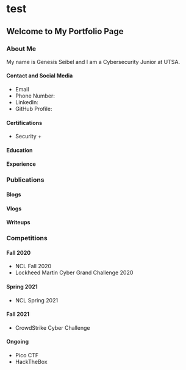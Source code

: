 # test
## Welcome to My Portfolio Page

### About Me
 My name is Genesis Seibel and I am a Cybersecurity Junior at UTSA. 
#### Contact and Social Media
 - Email
 - Phone Number:
 - LinkedIn:
 - GitHub Profile: 
#### Certifications
 - Security +
#### Education
#### Experience
 
### Publications
#### Blogs
#### Vlogs
#### Writeups
 
### Competitions
#### Fall 2020
 - NCL Fall 2020
 - Lockheed Martin Cyber Grand Challenge 2020
#### Spring 2021
 - NCL Spring 2021
#### Fall 2021
 - CrowdStrike Cyber Challenge
#### Ongoing
 - Pico CTF
 - HackTheBox
 
